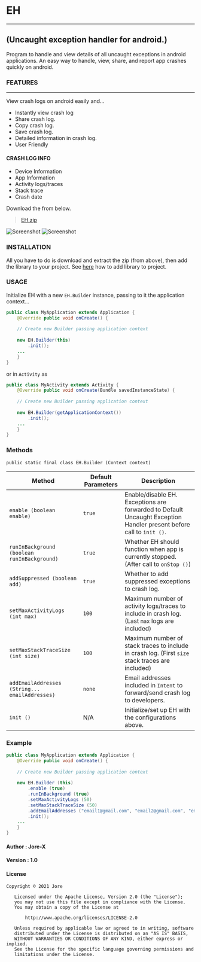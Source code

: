 # EH
---

## (Uncaught exception handler for android.)


Program to handle and view details of all uncaught exceptions in android applications. An easy way to handle, view, share, and report app crashes quickly on android.

### FEATURES
------------

View crash logs on android easily and...

* Instantly view crash log
* Share crash log.
* Copy crash log.
* Save crash log.
* Detailed information in crash log.
* User Friendly

#### CRASH LOG INFO

* Device Information
* App Information
* Activity logs/traces
* Stack trace
* Crash date

Download the from below.

> [EH.zip](https://github.com/jorexdeveloper/EH/archive/main.zip)

![Screenshot](https://github.com/jorexdeveloper/EH/blob/main/img/screenshot_00.png) ![Screenshot](https://github.com/jorexdeveloper/EH/blob/main/img/screenshot_01.png)

### INSTALLATION

All you have to do is download and extract the zip (from above), then add the library to your project. See [here](https://www.google.com/) how to add library to project.

### USAGE

Initialize EH with a new `EH.Builder` instance, passing to it the application context...

```java
public class MyApplication extends Application {
    @Override public void onCreate() {
  
    // Create new Builder passing application context
   
    new EH.Builder(this)
        .init();
    ...
    }
}
```

or in `Activity` as

```java
public class MyActivity extends Activity {
    @Override public void onCreate(Bundle savedInstanceState) {
   
    // Create new Builder passing application context
   
    new EH.Builder(getApplicationContext())
        .init();
    ...
    }
}
```

### Methods

`public static final class EH.Builder (Context context)`

Method                                         | Default Parameters | Description
-----------------------------------------------|--------------------|--------------------------------------------------------------------------------------------------------------------
`enable (boolean enable)`                      | `true`             | Enable/disable EH. Exceptions are forwarded to Default Uncaught Exception Handler present before call to `init ()`.
`runInBackground (boolean runInBackground)`    | `true`             | Whether EH should function when app is currently stopped. (After call to `onStop ()`)
`addSuppressed (boolean add)`                  | `true`             | Whether to add suppressed exceptions to crash log.
`setMaxActivityLogs (int max)`                 | `100`              | Maximum number of activity logs/traces to include in crash log. (Last `max` logs are included)
`setMaxStackTraceSize (int size)`              | `100`              | Maximum number of stack traces to include in crash log. (First `size` stack traces are included)
`addEmailAddresses (String... emailAddresses)` | `none`             | Email addresses included in `Intent` to forward/send crash log to developers.
`init ()`                                      |  N/A               | Initialize/set up EH with the configurations above.

### Example

```java
public class MyApplication extends Application {
    @Override public void onCreate() {
    
    // Create new Builder passing application context
    
    new EH.Builder (this)
        .enable (true)
        .runInBackground (true)
        .setMaxActivityLogs (50)
        .setMaxStackTraceSize (50)
        .addEmailAddresses ("email1@gmail.com", "email2@gmail.com", "email3@gmail.com")
        .init();
    ...
    }
}
```

#### Author : Jore-X

#### Version : 1.0

#### License

```
Copyright © 2021 Jore

   Licensed under the Apache License, Version 2.0 (the "License");
   you may not use this file except in compliance with the License.
   You may obtain a copy of the License at

       http://www.apache.org/licenses/LICENSE-2.0

   Unless required by applicable law or agreed to in writing, software
   distributed under the License is distributed on an "AS IS" BASIS,
   WITHOUT WARRANTIES OR CONDITIONS OF ANY KIND, either express or implied.
   See the License for the specific language governing permissions and
   limitations under the License.
```
